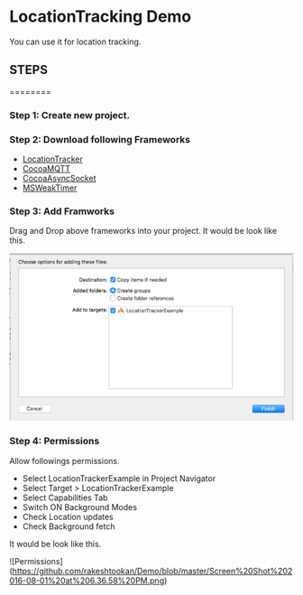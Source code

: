 LocationTracking Demo
=====================

You can use it for location tracking.

## STEPS
========

### Step 1: Create new project.
### Step 2: Download following Frameworks

* [LocationTracker]()
* [CocoaMQTT]()
* [CocoaAsyncSocket]()
* [MSWeakTimer]()

### Step 3: Add Framworks

Drag and Drop above frameworks into your project. It would be look like this.

![Drag](https://github.com/rakeshtookan/Demo/blob/master/Screen%20Shot%202016-08-01%20at%205.51.09%20PM.png)

### Step 4: Permissions

Allow followings permissions.
* Select LocationTrackerExample in Project Navigator
* Select Target > LocationTrackerExample
* Select Capabilities Tab
* Switch ON Background Modes
* Check Location updates
* Check Background fetch

It would be look like this.

![Permissions] (https://github.com/rakeshtookan/Demo/blob/master/Screen%20Shot%202016-08-01%20at%206.36.58%20PM.png)
